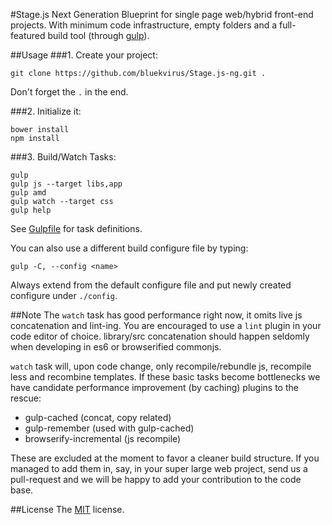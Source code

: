 #Stage.js Next Generation
Blueprint for single page web/hybrid front-end projects. With minimum code infrastructure, empty folders and a full-featured build tool (through [gulp](http://gulpjs.com/)).

##Usage
###1. Create your project:
```
git clone https://github.com/bluekvirus/Stage.js-ng.git .
```
Don't forget the `.` in the end.

###2. Initialize it:
```
bower install
npm install
```

###3. Build/Watch Tasks:
```
gulp
gulp js --target libs,app
gulp amd
gulp watch --target css
gulp help
```
See [Gulpfile](gulpfile.js) for task definitions. 

You can also use a different build configure file by typing:
```
gulp -C, --config <name>
```
Always extend from the default configure file and put newly created configure under `./config`.


##Note
The `watch` task has good performance right now, it omits live js concatenation and lint-ing. You are encouraged to use a `lint` plugin in your code editor of choice. library/src concatenation should happen seldomly when developing in es6 or browserified commonjs.

`watch` task will, upon code change, only recompile/rebundle js, recompile less and recombine templates. If these basic tasks become bottlenecks we have candidate performance improvement (by caching) plugins to the rescue:

* gulp-cached (concat, copy related)
* gulp-remember (used with gulp-cached)
* browserify-incremental (js recompile)

These are excluded at the moment to favor a cleaner build structure. If you managed to add them in, say, in your super large web project, send us a pull-request and we will be happy to add your contribution to the code base.


##License
The [MIT](LICENSE) license.
